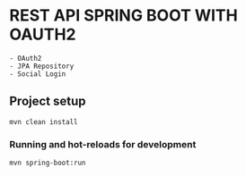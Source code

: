 # REST API SPRING BOOT WITH OAUTH2
```
- OAuth2
- JPA Repository
- Social Login
```

## Project setup
```
mvn clean install
```

### Running and hot-reloads for development
```
mvn spring-boot:run